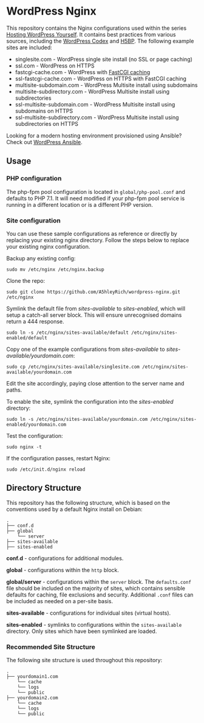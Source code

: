 # WordPress Nginx

This repository contains the Nginx configurations used within the series [Hosting WordPress Yourself](https://deliciousbrains.com/hosting-wordpress-setup-secure-virtual-server/). It contains best practices from various sources, including the [WordPress Codex](https://codex.wordpress.org/Nginx) and [H5BP](https://github.com/h5bp/server-configs-nginx). The following example sites are included:

* singlesite.com - WordPress single site install (no SSL or page caching)
* ssl.com - WordPress on HTTPS
* fastcgi-cache.com - WordPress with [FastCGI caching](https://deliciousbrains.com/hosting-wordpress-yourself-server-monitoring-caching/#page-cache)
* ssl-fastcgi-cache.com - WordPress on HTTPS with FastCGI caching
* multisite-subdomain.com - WordPress Multisite install using subdomains
* multisite-subdirectory.com - WordPress Multisite install using subdirectories
* ssl-multisite-subdomain.com - WordPress Multisite install using subdomains on HTTPS
* ssl-multisite-subdirectory.com - WordPress Multisite install using subdirectories on HTTPS

Looking for a modern hosting environment provisioned using Ansible? Check out [WordPress Ansible](https://github.com/A5hleyRich/wordpress-ansible).

## Usage

### PHP configuration

The php-fpm pool configuration is located in `global/php-pool.conf` and defaults to PHP 7.1.  It will need modified if your php-fpm pool service is running in a different location or is a different PHP version.

### Site configuration

You can use these sample configurations as reference or directly by replacing your existing nginx directory. Follow the steps below to replace your existing nginx configuration.

Backup any existing config:

`sudo mv /etc/nginx /etc/nginx.backup`

Clone the repo:

`sudo git clone https://github.com/A5hleyRich/wordpress-nginx.git /etc/nginx`

Symlink the default file from _sites-available_ to _sites-enabled_, which will setup a catch-all server block. This will ensure unrecognised domains return a 444 response.

`sudo ln -s /etc/nginx/sites-available/default /etc/nginx/sites-enabled/default`

Copy one of the example configurations from _sites-available_ to _sites-available/yourdomain.com_:

`sudo cp /etc/nginx/sites-available/singlesite.com /etc/nginx/sites-available/yourdomain.com`

Edit the site accordingly, paying close attention to the server name and paths.

To enable the site, symlink the configuration into the _sites-enabled_ directory:

`sudo ln -s /etc/nginx/sites-available/yourdomain.com /etc/nginx/sites-enabled/yourdomain.com`

Test the configuration:

`sudo nginx -t`

If the configuration passes, restart Nginx:

`sudo /etc/init.d/nginx reload`

## Directory Structure

This repository has the following structure, which is based on the conventions used by a default Nginx install on Debian:

```
.
├── conf.d
├── global
    └── server
├── sites-available
├── sites-enabled
```

__conf.d__ - configurations for additional modules.

__global__ - configurations within the `http` block.

__global/server__ - configurations within the `server` block. The `defaults.conf` file should be included on the majority of sites, which contains sensible defaults for caching, file exclusions and security. Additional `.conf` files can be included as needed on a per-site basis.

__sites-available__ - configurations for individual sites (virtual hosts).

__sites-enabled__ - symlinks to configurations within the `sites-available` directory. Only sites which have been symlinked are loaded.

### Recommended Site Structure

The following site structure is used throughout this repository:

```
.
├── yourdomain1.com
    └── cache
    └── logs
    └── public
├── yourdomain2.com
    └── cache
    └── logs
    └── public
```